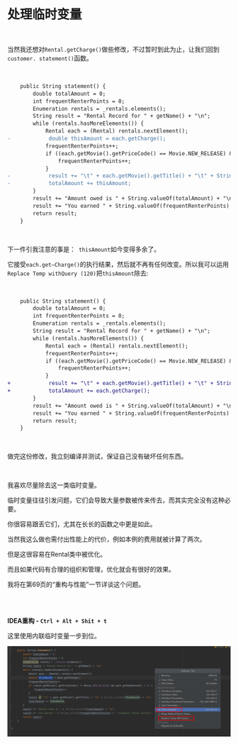 # 处理临时变量

<br>

当然我还想对`Rental.getCharge()`做些修改，不过暂时到此为止，让我们回到`customer. statement()`函数。

<br>

```diff
    public String statement() {
        double totalAmount = 0;
        int frequentRenterPoints = 0;
        Enumeration rentals = _rentals.elements();
        String result = "Rental Record for " + getName() + "\n";
        while (rentals.hasMoreElements()) {
            Rental each = (Rental) rentals.nextElement();
-            double thisAmount = each.getCharge();
            frequentRenterPoints++;
            if ((each.getMovie().getPriceCode() == Movie.NEW_RELEASE) && each.getDayRented() > 1) {
                frequentRenterPoints++;
            }
-            result += "\t" + each.getMovie().getTitle() + "\t" + String.valueOf(thisAmount) + "\n";
-            totalAmount += thisAmount;
        }
        result += "Amount owed is " + String.valueOf(totalAmount) + "\n";
        result += "You earned " + String.valueOf(frequentRenterPoints) + " frequent renter points";
        return result;
    }
```

<br>

下一件引我注意的事是：` thisAmount`如今变得多余了。

它接受`each.get—Charge()`的执行结果，然后就不再有任何改变。所以我可以运用`Replace Temp withQuery (120)`把`thisAmount`除去:



<br>

```diff
    public String statement() {
        double totalAmount = 0;
        int frequentRenterPoints = 0;
        Enumeration rentals = _rentals.elements();
        String result = "Rental Record for " + getName() + "\n";
        while (rentals.hasMoreElements()) {
            Rental each = (Rental) rentals.nextElement();
            frequentRenterPoints++;
            if ((each.getMovie().getPriceCode() == Movie.NEW_RELEASE) && each.getDayRented() > 1) {
                frequentRenterPoints++;
            }
+            result += "\t" + each.getMovie().getTitle() + "\t" + String.valueOf(each.getCharge()) + "\n";
+            totalAmount += each.getCharge();
        }
        result += "Amount owed is " + String.valueOf(totalAmount) + "\n";
        result += "You earned " + String.valueOf(frequentRenterPoints) + " frequent renter points";
        return result;
    }
```



<br>

做完这份修改，我立刻编译并测试，保证自己没有破坏任何东西。

<br>

我喜欢尽量除去这一类临时变量。

临时变量往往引发问题，它们会导致大量参数被传来传去，而其实完全没有这种必要。

你很容易跟丢它们，尤其在长长的函数之中更是如此。

当然我这么做也需付出性能上的代价，例如本例的费用就被计算了两次。

但是这很容易在Rental类中被优化。

而且如果代码有合理的组织和管理，优化就会有很好的效果。

我将在第69页的“重构与性能”一节详谈这个问题。





<br>

<br>

**IDEA重构 - `Ctrl + Alt + Shit + t`**

这里使用内联临时变量一步到位。

![image-20210807005527973](https://raw.githubusercontent.com/huxiaoning/img/master/image-20210807005527973.png)



